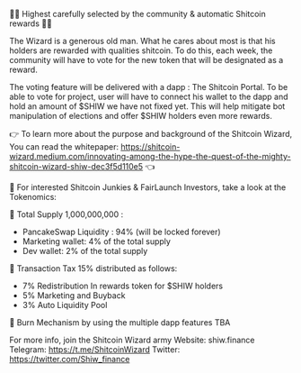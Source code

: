 🧙‍♂️ Highest carefully selected by the community & automatic Shitcoin rewards 🧙‍♂️

The Wizard is a generous old man. What he cares about most is that his holders are rewarded with qualities shitcoin. To do this, each week, the community will have to vote for the new token that will be designated as a reward. 

The voting feature will be delivered with a dapp : The Shitcoin Portal. To be able to vote for project, user will have to connect his wallet to the dapp and hold an amount of $SHIW we have not fixed yet. This will help mitigate bot manipulation of elections and offer $SHIW holders even more rewards.

👉 To learn more about the purpose and background  of the Shitcoin Wizard, You can read the whitepaper: https://shitcoin-wizard.medium.com/innovating-among-the-hype-the-quest-of-the-mighty-shitcoin-wizard-shiw-dec3f5d110e5 👈

🧠 For interested Shitcoin Junkies & FairLaunch Investors, take a look at the Tokenomics:

💎 Total Supply 1,000,000,000 :
  - PancakeSwap Liquidity : 94% (will be locked forever)
  - Marketing wallet: 4% of the total supply
  - Dev wallet: 2% of the total supply

💎 Transaction Tax 15% distributed as follows:
  - 7% Redistribution In rewards token for $SHIW holders
  - 5% Marketing and Buyback
  - 3% Auto Liquidity Pool

💎 Burn Mechanism by using the multiple dapp features TBA

For more info, join the Shitcoin Wizard army
Website: shiw.finance
Telegram: https://t.me/ShitcoinWizard
Twitter: https://twitter.com/Shiw_finance
